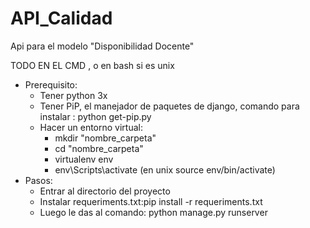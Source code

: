 # API_Calidad
Api para el modelo "Disponibilidad Docente"

TODO EN EL CMD , o en bash si es unix 
* Prerequisito:
  - Tener python 3x
  - Tener PiP, el manejador de paquetes de django, comando para instalar : python get-pip.py
  - Hacer un entorno virtual: 
    - mkdir "nombre_carpeta"
    - cd "nombre_carpeta"
    - virtualenv env
    - env\Scripts\activate (en unix source env/bin/activate)
* Pasos: 
  - Entrar al directorio del proyecto
  - Instalar requeriments.txt:pip install -r requeriments.txt 
  - Luego le das al comando: python manage.py runserver
